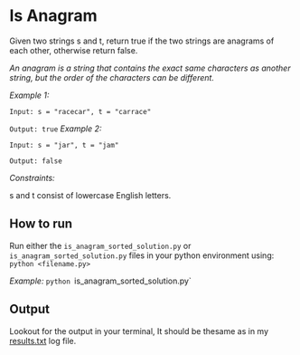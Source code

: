 # Is Anagram
Given two strings s and t, return true if the two strings are anagrams of each other, otherwise return false.

_An anagram is a string that contains the exact same characters as another string, but the order of the characters can be different._

*Example 1:*

`Input: s = "racecar", t = "carrace"`

`Output: true`
*Example 2:*

`Input: s = "jar", t = "jam"`

`Output: false`

*Constraints:*

s and t consist of lowercase English letters.

## How to run
Run either the `is_anagram_sorted_solution.py` or `is_anagram_sorted_solution.py` files in your python environment using:
`python <filename.py>`

*Example:*
`python `is_anagram_sorted_solution.py`

## Output
Lookout for the output in your terminal, It should be thesame as in my [results.txt](https://github.com/AlphonseBrandon/interviewing/blob/main/01_dsa/array/02%20Is%20Anagram/results.txt) log file.
